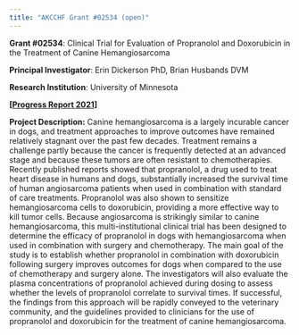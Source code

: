```yaml
---
title: "AKCCHF Grant #02534 (open)"
---
```

**Grant #02534**: Clinical Trial for Evaluation of Propranolol and Doxorubicin in the Treatment of Canine Hemangiosarcoma

**Principal Investigator**: Erin Dickerson PhD, Brian Husbands DVM

**Research Institution**: University of Minnesota

**[[Progress Report 2021](/files/akcchf02534ey2summary.pdf)]**

**Project Description:** Canine hemangiosarcoma is a largely incurable cancer in dogs, and treatment approaches to improve outcomes have remained relatively stagnant over the past few decades. Treatment remains a challenge partly because the cancer is frequently detected at an advanced stage and because these tumors are often resistant to chemotherapies. Recently published reports showed that propranolol, a drug used to treat heart disease in humans and dogs, substantially increased the survival time of human angiosarcoma patients when used in combination with standard of care treatments. Propranolol was also shown to sensitize hemangiosarcoma cells to doxorubicin, providing a more effective way to kill tumor cells. Because angiosarcoma is strikingly similar to canine hemangiosarcoma, this multi-institutional clinical trial has been designed to determine the efficacy of propranolol in dogs with hemangiosarcoma when used in combination with surgery and chemotherapy. The main goal of the study is to establish whether propranolol in combination with doxorubicin following surgery improves outcomes for dogs when compared to the use of chemotherapy and surgery alone. The investigators will also evaluate the plasma concentrations of propranolol achieved during dosing to assess whether the levels of propranolol correlate to survival times. If successful, the findings from this approach will be rapidly conveyed to the veterinary community, and the guidelines provided to clinicians for the use of propranolol and doxorubicin for the treatment of canine hemangiosarcoma.